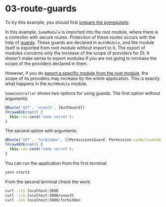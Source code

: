 # 03-route-guards

To try this example, you should first [prepare the prerequisite][1].

In this example, `SomeModule` is imported into the root module, where there is a controller with
secure routes. Protection of these routes occurs with the help of [guards][103]. These guards are
declared in `AuthModule`, and the module itself is exported from root module without import to it.
The export of modules concerns only the increase of the scope of providers for DI. It doesn't make
sense to export modules if you are not going to increase the scope of the providers declared in
them.

However, if you do [export a specific module from the root module][102], the scope of its providers
may increase by the entire application. This is exactly what happens in the `AuthModule` module.

`SomeController` shows two options for using guards. The first option without arguments:

```ts
@Route('GET', 'unauth', [AuthGuard])
throw401Error() {
  this.res.send('some secret');
}
```

The second option with arguments:

```ts
@Route('GET', 'forbidden', [[PermissionsGuard, Permission.canActivateAdministration]])
throw403Error() {
  this.res.send('some secret');
}
```

You can run the application from the first terminal:

```bash
yarn start3
```

From the second terminal check the work:

```bash
curl -isS localhost:3000
curl -isS localhost:3000/unauth
curl -isS localhost:3000/forbidden
```

[1]: ./prerequisite
[102]: ../core/exports-and-imports#export-of-the-providers-from-the-root-module
[103]: ../core/guards
